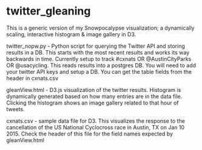 # twitter_gleaning

This is a generic version of my Snowpocalypse visualization; a dynamically scaling, interactive histogram & image gallery in D3. 

twitter_nopw.py - Python script for querying the Twitter API and storing results in a DB. This starts with the most recent results and works its way backwards in time. Currently setup to track #cxnats OR @AustinCityParks OR @usacycling. This reads results into a postgres DB. You will need to add your twitter API keys and setup a DB. You can get the table fields from the header in cxnats.csv

gleanView.html - D3.js visualization of the twitter results. Histogram is dynamically generated based on how many entries are in the data file. Clicking the histogram shows an image gallery related to that hour of tweets.

cxnats.csv - sample data file for D3. This visualizes the response to the cancellation of the US National Cyclocross race in Austin, TX on Jan 10 2015. Check the header of this file for the field names expected by gleanView.html

